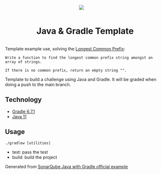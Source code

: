 <div align="center">
  <img align="center"  width="auto" height="auto" src="https://nuwe.io/images/Group-3-3.png" />
  <br/>

  <div id="user-content-toc">
    <ul>
      <summary><h1 style="display: inline-block;">Java & Gradle Template</h1></summary>
    </ul>
  </div>
</div>

Template example use, solving the [Longest Common Prefix](https://leetcode.com/problems/longest-common-prefix/):

```
Write a function to find the longest common prefix string amongst an array of strings.

If there is no common prefix, return an empty string "".
```

Template to build a challenge using Java and Gradle. It will be graded when doing a push to the main branch.

## Technology
- [Gradle 6.7.1](https://docs.gradle.org/6.7.1/release-notes.html)
- [Java 11](https://www.oracle.com/es/java/technologies/javase/jdk11-archive-downloads.html)

## Usage
`./gradlew [utilities]`
- test: pass the test
- build: build the project

Generated from [SonarQube Java with Gradle official example](https://github.com/SonarSource/sonar-scanning-examples/tree/master/sonarqube-scanner-gradle/gradle-basic)

